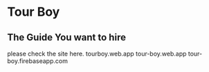 # Tour Boy  
## The Guide You want to hire
please check the site here.
tourboy.web.app
tour-boy.web.app
tour-boy.firebaseapp.com


